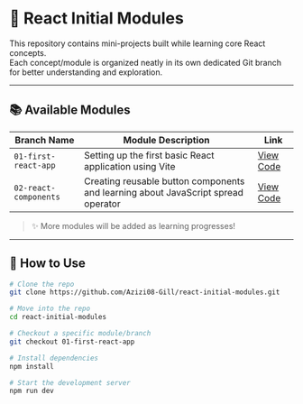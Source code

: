 # 🚀 React Initial Modules

This repository contains mini-projects built while learning core React concepts.  
Each concept/module is organized neatly in its own dedicated Git branch for better understanding and exploration.

---

## 📚 Available Modules

| Branch Name           | Module Description                                                                | Link                                                                                        |
| --------------------- | --------------------------------------------------------------------------------- | ------------------------------------------------------------------------------------------- |
| `01-first-react-app`  | Setting up the first basic React application using Vite                           | [View Code](https://github.com/Azizi08-Gill/react-initial-modules/tree/01-first-react-app)  |
| `02-react-components` | Creating reusable button components and learning about JavaScript spread operator | [View Code](https://github.com/Azizi08-Gill/react-initial-modules/tree/02-react-components) |

> ✨ More modules will be added as learning progresses!

---

## 🧭 How to Use

```bash
# Clone the repo
git clone https://github.com/Azizi08-Gill/react-initial-modules.git

# Move into the repo
cd react-initial-modules

# Checkout a specific module/branch
git checkout 01-first-react-app

# Install dependencies
npm install

# Start the development server
npm run dev
```
